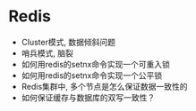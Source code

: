 # Redis
- Cluster模式, 数据倾斜问题
- 哨兵模式, 脑裂
- 如何用redis的setnx命令实现一个可重入锁
- 如何用redis的setnx命令实现一个公平锁
- Redis集群中, 多个节点是怎么保证数据一致性的
- 如何保证缓存与数据库的双写一致性？